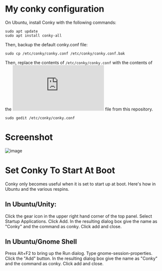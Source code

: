 # My conky configuration

On Ubuntu, install Conky with the following commands: 
```
sudo apt update
sudo apt install conky-all
```

Then, backup the default conky.conf file:
```
sudo cp /etc/conky/conky.conf /etc/conky/conky.conf.bak
```

Then, replace the contents of `/etc/conky/conky.conf` with the contents of the ![conky.conf](https://github.com/davidtessier/conky/blob/master/conky.conf) file from this repository. 
```
sudo gedit /etc/conky/conky.conf
```
# Screenshot

![image](https://github.com/user-attachments/assets/e962fa0b-cbe1-47ad-8f6c-7a73cc042144)


# Set Conky To Start At Boot
Conky only becomes useful when it is set to start up at boot. Here's how in Ubuntu and the various respins.

## In Ubuntu/Unity:
Click the gear icon in the upper right hand corner of the top panel. Select Startup Applications. Click Add. In the resulting dialog box give the name as "Conky" and the command as conky. Click add and close.

## In Ubuntu/Gnome Shell
Press Alt+F2 to bring up the Run dialog. Type gnome-session-properties. Click the "Add" button. In the resulting dialog box give the name as "Conky" and the command as conky. Click add and close.
